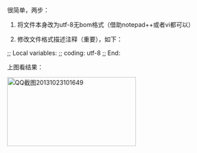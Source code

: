 <!--
author: admin
date: 2013-10-23
title: [emacs]emacs中代码模板的中文支持
tags: emacs,中文模板
category: emacs,Erlang
status: publish
summary: 很简单，两步：1. 将文件本身改为utf-8无bom格式（借助notepad++或者vi都可以）2. 修改文件格式描述注释（重要），如下：;; Local variables:;; coding: utf-8;; End:上图看结果：
-->

很简单，两步：

1. 将文件本身改为utf-8无bom格式（借助notepad++或者vi都可以）

2. 修改文件格式描述注释（重要），如下：

;; Local variables:
;; coding: utf-8
;; End:

上图看结果：

<a href="http://www.qingliangcn.com/blog/blog/wp-content/uploads/2013/10/QQ截图20131023101649.jpg"><img class="alignnone size-medium wp-image-423" alt="QQ截图20131023101649" src="http://www.qingliangcn.com/blog/blog/wp-content/uploads/2013/10/QQ截图20131023101649-300x161.jpg" width="300" height="161" /></a>